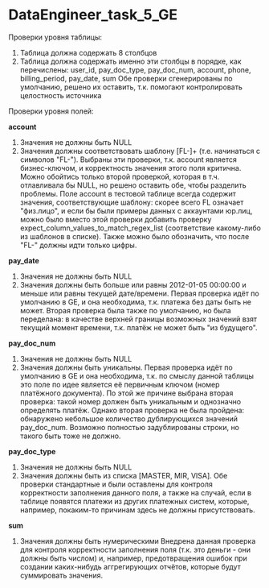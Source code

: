 # DataEngineer_task_5_GE

Проверки уровня таблицы:
1. Таблица должна содержать 8 столбцов
2. Таблица должна содержать именно эти столбцы в порядке, как перечислены: user_id, pay_doc_type, pay_doc_num, account, phone, billing_period, pay_date, sum
Обе проверки сгенерированы по умолчанию, решено их оставить, т.к. помогают контролировать целостность источника

Проверки уровня полей:

**account**
1. Значения не должны быть NULL
2. Значения должны соответствовать шаблону [FL-]+ (т.е. начинаться с символов "FL-").
Выбраны эти проверки, т.к. account является бизнес-ключом, и корректность значения этого поля критична.
Можно обойтись только второй проверкой, которая в т.ч. отлавливала бы NULL, но решено оставить обе, чтобы разделить проблемы.
Поле account в тестовой таблице всегда содержит значения, соответствующие шаблону: скорее всего FL означает "физ.лицо", и если бы были примеры данных с аккаунтами юр.лиц, можно было вместо этой проверки добавить проверку expect_column_values_to_match_regex_list (соответствие какому-либо из шаблонов в списке). Также можно было обозначить, что после "FL-" должны идти только цифры.

**pay_date**
1. Значения не должны быть NULL
2. Значения должны быть больше или равны 2012-01-05 00:00:00 и меньше или равны текущей дате/времени.
Первая проверка идёт по умолчанию в GE, и она необходима, т.к. платежа без даты быть не может.
Вторая проверка была также по умолчанию, но была переделана: в качестве верхней границы возможных значений взят текущий момент времени, т.к. платёж не может быть "из будущего".

**pay_doc_num**
1. Значения не должны быть NULL
2. Значения должны быть уникальны.
Первая проверка идёт по умолчанию в GE и она необходима, т.к. по смыслу данной таблицы это поле по идее является её первичным ключом (номер платёжного документа). По этой же причине выбрана вторая проверка: такой номер должен быть уникальным и однозначно определять платёж. Однако вторая проверка не была пройдена: обнаружено небольшое количество дублирующихся значений pay_doc_num. Возможно полностью задублированы строки, но такого быть тоже не должно.

**pay_doc_type**
1. Значения не должны быть NULL
2. Значения должны быть из списка [MASTER, MIR, VISA].
Обе проверки стандартные и были оставлены для контроля корректности заполнения данного поля, а также на случай, если в таблице появятся платежи из других платежных систем, которые, например, покаким-то причинам здесь не должны присутствовать.

**sum**
1. Значения должны быть нумерическими
Внедрена данная проверка для контроля корректности заполнения поля (т.к. это деньги - они должны быть числом) и, например, предотвращения ошибок при создании каких-нибудь аггрегирующих отчётов, которые будут суммировать значения.
